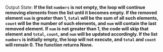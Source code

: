 Output State: **If the list `numbers` is not empty, the loop will continue removing elements from the list until it becomes empty. If the removed element `num` is greater than 1, `total` will be the sum of all such elements, `count` will be the number of such elements, and `num` will contain the last removed element. If `num` is not greater than 1, the code will skip that element and `total`, `count`, and `num` will be updated accordingly. If the list `numbers` is initially empty, the loop will not execute, and `total` and `count` will remain 0. The function returns None.**